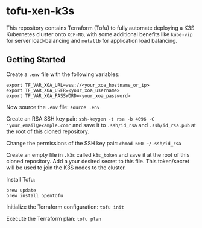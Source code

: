 # tofu-xen-k3s
This repository contains Terraform (Tofu) to fully automate deploying a K3S Kubernetes cluster onto `XCP-NG`, with some additional benefits like `kube-vip` for server load-balancing and `metallb` for application load balancing.

## Getting Started
Create a `.env` file with the following variables:

    export TF_VAR_XOA_URL=wss://<your_xoa_hostname_or_ip>
    export TF_VAR_XOA_USER=<your_xoa_username>
    export TF_VAR_XOA_PASSWORD=<your_xoa_password>

Now source the `.env` file: `source .env`

Create an RSA SSH key pair: `ssh-keygen -t rsa -b 4096 -C "your_email@example.com"` and save it to `.ssh/id_rsa` and `.ssh/id_rsa.pub` at the root of this cloned repository.

Change the permissions of the SSH key pair: `chmod 600 ~/.ssh/id_rsa`

Create an empty file in `.k3s` called `k3s_token` and save it at the root of this cloned repository. Add a your desired secret to this file. This token/secret will be used to join the K3S nodes to the cluster.

Install Tofu:

    brew update
    brew install opentofu



Initialize the Terraform configuration: `tofu init`

Execute the Terraform plan: `tofu plan`